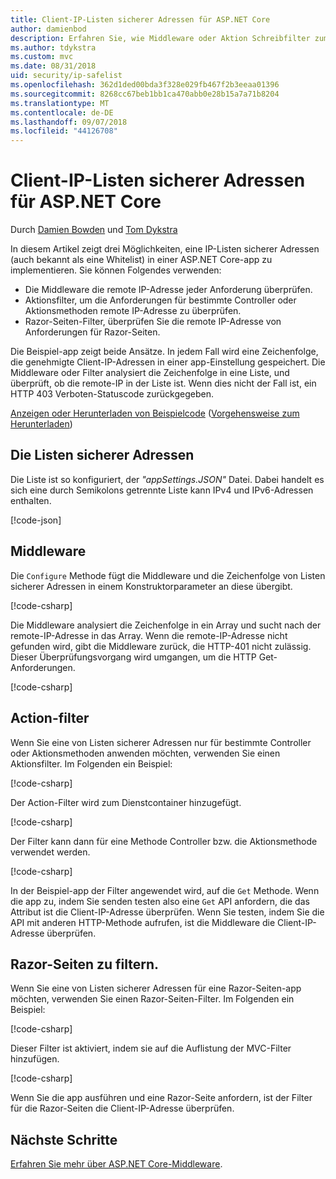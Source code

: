 ```yaml
---
title: Client-IP-Listen sicherer Adressen für ASP.NET Core
author: damienbod
description: Erfahren Sie, wie Middleware oder Aktion Schreibfilter zum remote-IP-Adressen mit einer Liste der zulässigen IP-Adressen zu überprüfen.
ms.author: tdykstra
ms.custom: mvc
ms.date: 08/31/2018
uid: security/ip-safelist
ms.openlocfilehash: 362d1ded00bda3f328e029fb467f2b3eeaa01396
ms.sourcegitcommit: 8268cc67beb1bb1ca470abb0e28b15a7a71b8204
ms.translationtype: MT
ms.contentlocale: de-DE
ms.lasthandoff: 09/07/2018
ms.locfileid: "44126708"
---
```

# <a name="client-ip-safelist-for-aspnet-core"></a>Client-IP-Listen sicherer Adressen für ASP.NET Core

Durch [Damien Bowden](https://twitter.com/damien_bod) und [Tom Dykstra](https://github.com/tdykstra)
 
In diesem Artikel zeigt drei Möglichkeiten, eine IP-Listen sicherer Adressen (auch bekannt als eine Whitelist) in einer ASP.NET Core-app zu implementieren. Sie können Folgendes verwenden:

* Die Middleware die remote IP-Adresse jeder Anforderung überprüfen.
* Aktionsfilter, um die Anforderungen für bestimmte Controller oder Aktionsmethoden remote IP-Adresse zu überprüfen.
* Razor-Seiten-Filter, überprüfen Sie die remote IP-Adresse von Anforderungen für Razor-Seiten.

Die Beispiel-app zeigt beide Ansätze. In jedem Fall wird eine Zeichenfolge, die genehmigte Client-IP-Adressen in einer app-Einstellung gespeichert. Die Middleware oder Filter analysiert die Zeichenfolge in eine Liste, und überprüft, ob die remote-IP in der Liste ist. Wenn dies nicht der Fall ist, ein HTTP 403 Verboten-Statuscode zurückgegeben.

[Anzeigen oder Herunterladen von Beispielcode](https://github.com/aspnet/Docs/tree/master/aspnetcore/security/ip-safelist/samples/2.x/ClientIpAspNetCore) ([Vorgehensweise zum Herunterladen](xref:tutorials/index#how-to-download-a-sample))

## <a name="the-safelist"></a>Die Listen sicherer Adressen

Die Liste ist so konfiguriert, der *"appSettings.JSON"* Datei. Dabei handelt es sich eine durch Semikolons getrennte Liste kann IPv4 und IPv6-Adressen enthalten.

[!code-json[](ip-safelist/samples/2.x/ClientIpAspNetCore/appsettings.json?highlight=2)]

## <a name="middleware"></a>Middleware

Die `Configure` Methode fügt die Middleware und die Zeichenfolge von Listen sicherer Adressen in einem Konstruktorparameter an diese übergibt.

[!code-csharp[](ip-safelist/samples/2.x/ClientIpAspNetCore/Startup.cs?name=snippet_Configure&highlight=7)]

Die Middleware analysiert die Zeichenfolge in ein Array und sucht nach der remote-IP-Adresse in das Array. Wenn die remote-IP-Adresse nicht gefunden wird, gibt die Middleware zurück, die HTTP-401 nicht zulässig. Dieser Überprüfungsvorgang wird umgangen, um die HTTP Get-Anforderungen.

[!code-csharp[](ip-safelist/samples/2.x/ClientIpAspNetCore/AdminSafeListMiddleware.cs?name=snippet_ClassOnly)]

## <a name="action-filter"></a>Action-filter

Wenn Sie eine von Listen sicherer Adressen nur für bestimmte Controller oder Aktionsmethoden anwenden möchten, verwenden Sie einen Aktionsfilter. Im Folgenden ein Beispiel: 

[!code-csharp[](ip-safelist/samples/2.x/ClientIpAspNetCore/Filters/ClientIdCheckFilter.cs)]

Der Action-Filter wird zum Dienstcontainer hinzugefügt.

[!code-csharp[](ip-safelist/samples/2.x/ClientIpAspNetCore/Startup.cs?name=snippet_ConfigureServices&highlight=3)]

Der Filter kann dann für eine Methode Controller bzw. die Aktionsmethode verwendet werden.

[!code-csharp[](ip-safelist/samples/2.x/ClientIpAspNetCore/Controllers/ValuesController.cs?name=snippet_Filter&highlight=1)]

In der Beispiel-app der Filter angewendet wird, auf die `Get` Methode. Wenn die app zu, indem Sie senden testen also eine `Get` API anfordern, die das Attribut ist die Client-IP-Adresse überprüfen. Wenn Sie testen, indem Sie die API mit anderen HTTP-Methode aufrufen, ist die Middleware die Client-IP-Adresse überprüfen.

## <a name="razor-pages-filter"></a>Razor-Seiten zu filtern. 

Wenn Sie eine von Listen sicherer Adressen für eine Razor-Seiten-app möchten, verwenden Sie einen Razor-Seiten-Filter. Im Folgenden ein Beispiel: 

[!code-csharp[](ip-safelist/samples/2.x/ClientIpAspNetCore/Filters/ClientIdCheckPageFilter.cs)]

Dieser Filter ist aktiviert, indem sie auf die Auflistung der MVC-Filter hinzufügen.

[!code-csharp[](ip-safelist/samples/2.x/ClientIpAspNetCore/Startup.cs?name=snippet_ConfigureServices&highlight=7-9)]

Wenn Sie die app ausführen und eine Razor-Seite anfordern, ist der Filter für die Razor-Seiten die Client-IP-Adresse überprüfen.

## <a name="next-steps"></a>Nächste Schritte

[Erfahren Sie mehr über ASP.NET Core-Middleware](xref:fundamentals/middleware/index).
